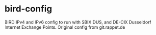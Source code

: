 # bird-config
BIRD IPv4 and IPv6 config to run with SBIX DUS, and DE-CIX Dusseldorf Internet Exchange Points.
Original config from git.rappet.de
